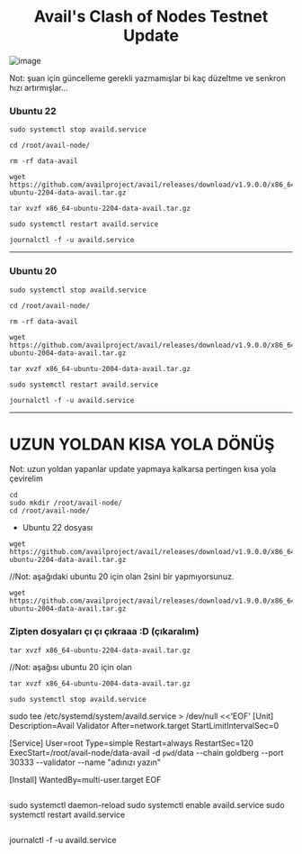 # <h1 align="center">Avail's Clash of Nodes Testnet Update</h1>

![image](https://github.com/molla202/Avail/assets/91562185/a6461113-7737-40a0-9d2a-3049a7097663)

Not: şuan için güncelleme gerekli yazmamışlar bi kaç düzeltme ve senkron hızı artırmışlar...
### Ubuntu 22
```
sudo systemctl stop availd.service
```
```
cd /root/avail-node/
```
```
rm -rf data-avail
```
```
wget https://github.com/availproject/avail/releases/download/v1.9.0.0/x86_64-ubuntu-2204-data-avail.tar.gz
```
```
tar xvzf x86_64-ubuntu-2204-data-avail.tar.gz
```

```
sudo systemctl restart availd.service
```
```
journalctl -f -u availd.service
```
--------------------
### Ubuntu 20 
```
sudo systemctl stop availd.service
```
```
cd /root/avail-node/
```
```
rm -rf data-avail
```
```
wget https://github.com/availproject/avail/releases/download/v1.9.0.0/x86_64-ubuntu-2004-data-avail.tar.gz
```
```
tar xvzf x86_64-ubuntu-2004-data-avail.tar.gz
```

```
sudo systemctl restart availd.service
```
```
journalctl -f -u availd.service
```

-------------------------
# UZUN YOLDAN KISA YOLA DÖNÜŞ
Not: uzun yoldan yapanlar update yapmaya kalkarsa pertingen kısa yola çevirelim
```
cd
sudo mkdir /root/avail-node/
cd /root/avail-node/
```

* Ubuntu 22 dosyası
```
wget https://github.com/availproject/avail/releases/download/v1.9.0.0/x86_64-ubuntu-2204-data-avail.tar.gz
```
//Not: aşağıdaki ubuntu 20 için olan 2sini bir yapmıyorsunuz.
```
wget https://github.com/availproject/avail/releases/download/v1.9.0.0/x86_64-ubuntu-2004-data-avail.tar.gz
```
### Zipten dosyaları çı çı çıkraaa :D (çıkaralım)
```
tar xvzf x86_64-ubuntu-2204-data-avail.tar.gz
```
//Not: aşağısı ubuntu 20 için olan
```
tar xvzf x86_64-ubuntu-2004-data-avail.tar.gz
```
```
sudo systemctl stop availd.service
```
sudo tee /etc/systemd/system/availd.service > /dev/null <<'EOF'
[Unit]
Description=Avail Validator
After=network.target
StartLimitIntervalSec=0

[Service]
User=root
Type=simple
Restart=always
RestartSec=120
ExecStart=/root/avail-node/data-avail -d `pwd`/data --chain goldberg --port 30333 --validator --name "adınızı yazın"

[Install]
WantedBy=multi-user.target
EOF
```

```
sudo systemctl daemon-reload
sudo systemctl enable availd.service
sudo systemctl restart availd.service
```
```
journalctl -f -u availd.service
```
